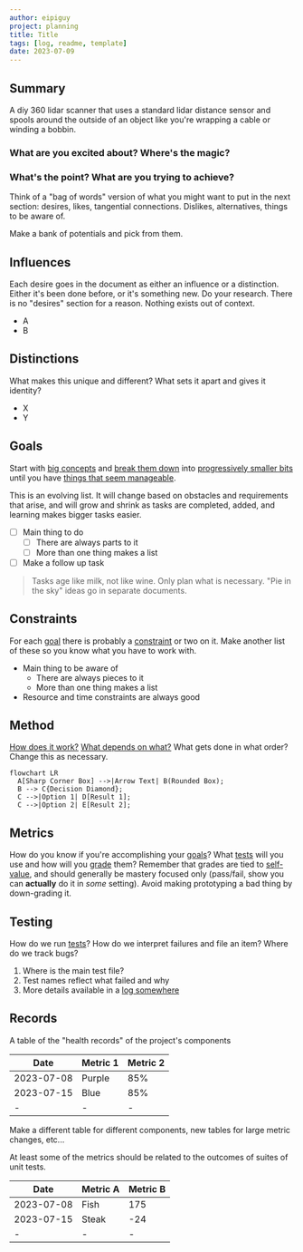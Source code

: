 ```yaml
---
author: eipiguy
project: planning
title: Title
tags: [log, readme, template]
date: 2023-07-09
---
```


## Summary

A diy 360 lidar scanner that uses a standard lidar distance sensor and spools around the outside of an object like you're wrapping a cable or winding a bobbin.

### What are you excited about? Where's the magic?

### What's the point? What are you trying to achieve?

Think of a "bag of words" version of what you might want to put in the next section: desires, likes, tangential connections. Dislikes, alternatives, things to be aware of.

Make a bank of potentials and pick from them.

## Influences

Each desire goes in the document as either an influence or a distinction. Either it's been done before, or it's something new. Do your research. There is no "desires" section for a reason. Nothing exists out of context.

- A
- B

## Distinctions

What makes this unique and different? What sets it apart and gives it identity?

- X
- Y

## Goals

Start with [big concepts](#summary) and [break them down](#influences) into [progressively smaller bits](#distinctions) until you have [things that seem manageable](#goals).

This is an evolving list. It will change based on obstacles and requirements that arise, and will grow and shrink as tasks are completed, added, and learning makes bigger tasks easier.

- [ ] Main thing to do
  - [ ] There are always parts to it
  - [ ] More than one thing makes a list
- [ ] Make a follow up task

> Tasks age like milk, not like wine. Only plan what is necessary. "Pie in the sky" ideas go in separate documents.

## Constraints

For each [goal](#goals) there is probably a [constraint](#constraints) or two on it. Make another list of these so you know what you have to work with.

- Main thing to be aware of
  - There are always pieces to it
  - More than one thing makes a list
- Resource and time constraints are always good

## Method

[How does it work?](#goals) [What depends on what?](#constraints) What gets done in what order? Change this as necessary.

```mermaid
flowchart LR
  A[Sharp Corner Box] -->|Arrow Text| B(Rounded Box);
  B --> C{Decision Diamond};
  C -->|Option 1| D[Result 1];
  C -->|Option 2| E[Result 2];
```

## Metrics

How do you know if you're accomplishing your [goals](#goals)? What [tests](#testing) will you use and how will you [grade](#records) them? Remember that grades are tied to [self-value](#goals), and should generally be mastery focused only (pass/fail, show you can **actually** do it in *some* setting). Avoid making prototyping a bad thing by down-grading it.

## Testing

How do we run [tests](#testing)? How do we interpret failures and file an item? Where do we track bugs?

1. Where is the main test file?
2. Test names reflect what failed and why
3. More details available in a [log somewhere](#records)

## Records

A table of the "health records" of the project's components

|Date         |Metric 1 | Metric 2  |
|-            |-        |-          |
|2023-07-08   |Purple   |85%        |
|2023-07-15   |Blue     |85%        |
|-            |-        |-          |

Make a different table for different components, new tables for large metric changes, etc...

At least some of the metrics should be related to the outcomes of suites of unit tests.

|Date         |Metric A | Metric B  |
|-            |-        |-          |
|2023-07-08   |Fish     |175        |
|2023-07-15   |Steak    |-24        |
|-            |-        |-          |
